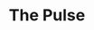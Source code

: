 ---
layout: playlist
title: "The Pulse"
startDate: 2024
endDate: under development
songs: [
    days-like-that,
    hey,
    what-you-do,
    loyal-orchid,
    i-need-you,
    candy-rain,    
    love-rain,
    tongue-tied,
    distant-lover,
    poppa-remaster,
    poppa-reprise,
    cynth
]
---